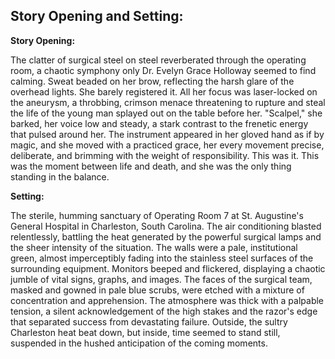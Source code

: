 ## Story Opening and Setting:

**Story Opening:**

The clatter of surgical steel on steel reverberated through the operating room, a chaotic symphony only Dr. Evelyn Grace Holloway seemed to find calming. Sweat beaded on her brow, reflecting the harsh glare of the overhead lights. She barely registered it. All her focus was laser-locked on the aneurysm, a throbbing, crimson menace threatening to rupture and steal the life of the young man splayed out on the table before her. "Scalpel," she barked, her voice low and steady, a stark contrast to the frenetic energy that pulsed around her. The instrument appeared in her gloved hand as if by magic, and she moved with a practiced grace, her every movement precise, deliberate, and brimming with the weight of responsibility. This was it. This was the moment between life and death, and she was the only thing standing in the balance.

**Setting:**

The sterile, humming sanctuary of Operating Room 7 at St. Augustine's General Hospital in Charleston, South Carolina. The air conditioning blasted relentlessly, battling the heat generated by the powerful surgical lamps and the sheer intensity of the situation. The walls were a pale, institutional green, almost imperceptibly fading into the stainless steel surfaces of the surrounding equipment. Monitors beeped and flickered, displaying a chaotic jumble of vital signs, graphs, and images. The faces of the surgical team, masked and gowned in pale blue scrubs, were etched with a mixture of concentration and apprehension. The atmosphere was thick with a palpable tension, a silent acknowledgement of the high stakes and the razor's edge that separated success from devastating failure. Outside, the sultry Charleston heat beat down, but inside, time seemed to stand still, suspended in the hushed anticipation of the coming moments.
